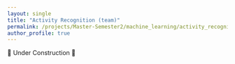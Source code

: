 ```yaml
---
layout: single
title: "Activity Recognition (team)"
permalink: /projects/Master-Semester2/machine_learning/activity_recognition/
author_profile: true
---
```


🚧 Under Construction 🚧 
